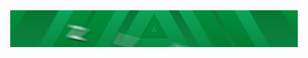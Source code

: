 <div align="center">
  <span><img width="460" src="https://raw.githubusercontent.com/ZippyNeuron/ZippyNeuron/master/ZippyNeuron.gif"></span>
</div>
